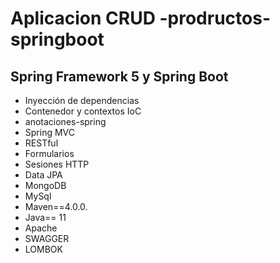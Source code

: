 # Aplicacion CRUD -prodructos-springboot 

##  Spring Framework 5 y Spring Boot 

- Inyección de dependencias
- Contenedor y contextos IoC
- anotaciones-spring
- Spring MVC
- RESTful
- Formularios
- Sesiones HTTP
- Data JPA
- MongoDB
- MySql
- Maven==4.0.0.
- Java== 11
- Apache 
- SWAGGER
- LOMBOK